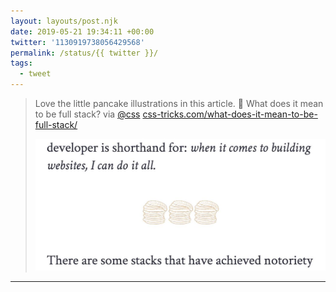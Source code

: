 ```yaml
---
layout: layouts/post.njk
date: 2019-05-21 19:34:11 +00:00
twitter: '1130919738056429568'
permalink: /status/{{ twitter }}/
tags: 
  - tweet
---
```


> Love the little pancake illustrations in this article. 🥞 What does it mean to be full stack? via [@css](https://twitter.com/css) [css-tricks.com/what-does-it-mean-to-be-full-stack/](https://css-tricks.com/what-does-it-mean-to-be-full-stack/)
> 
> ![three little pancake stack icons separating two paragraphs](/img/1130919738056429568-D7HVcChUYAEo5Wi.jpg)

---
